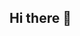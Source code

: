 ## Hi there 👋

<!--

**Here are some ideas to get you started:**

🙋‍♀️ This is the Biomedical-Data-Design GitHub Organization
🌈 Please use this organization for your course projects
👩‍💻 For communications with the course instructors - please use the Slack channel
🍿 Fun facts - what does your team eat for breakfast?
🧙 Remember to enjoy research!
